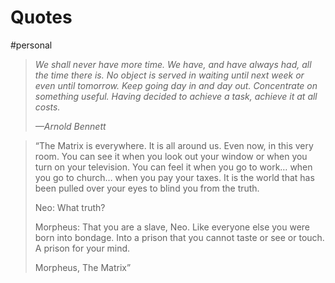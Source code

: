 # Quotes
#personal

> *We shall never have more time. We have, and have always had, all the time there is. No object is served in waiting until next week or even until tomorrow. Keep going day in and day out. Concentrate on something useful. Having decided to achieve a task, achieve it at all costs.*  
>   
> *—Arnold Bennett*  

> “The Matrix is everywhere. It is all around us. Even now, in this very room. You can see it when you look out your window or when you turn on your television. You can feel it when you go to work… when you go to church… when you pay your taxes. It is the world that has been pulled over your eyes to blind you from the truth.  
>   
> Neo: What truth?  
>   
> Morpheus: That you are a slave, Neo. Like everyone else you were born into bondage. Into a prison that you cannot taste or see or touch. A prison for your mind.  
>   
> Morpheus, The Matrix”  